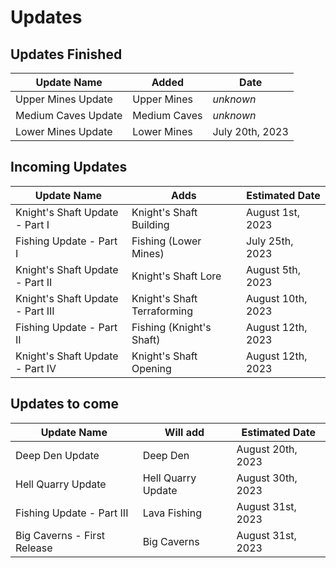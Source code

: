 # Updates

## Updates Finished

| Update Name | Added | Date |
|-|-|-|
| Upper Mines Update | Upper Mines | *unknown* |
| Medium Caves Update | Medium Caves | *unknown* |
| Lower Mines Update | Lower Mines | July 20th, 2023 |

## Incoming Updates

| Update Name | Adds | Estimated Date |
|-|-|-|
| Knight's Shaft Update - Part I | Knight's Shaft Building | August 1st, 2023 |
| Fishing Update - Part I | Fishing (Lower Mines) | July 25th, 2023 |
| Knight's Shaft Update - Part II | Knight's Shaft Lore | August 5th, 2023 |
| Knight's Shaft Update - Part III | Knight's Shaft Terraforming | August 10th, 2023 |
| Fishing Update - Part II | Fishing (Knight's Shaft) | August 12th, 2023 |
| Knight's Shaft Update - Part IV | Knight's Shaft Opening | August 12th, 2023 |

## Updates to come

| Update Name | Will add | Estimated Date |
|-|-|-|
| Deep Den Update | Deep Den | August 20th, 2023 |
| Hell Quarry Update | Hell Quarry Update | August 30th, 2023 |
| Fishing Update - Part III | Lava Fishing | August 31st, 2023 |
| Big Caverns - First Release | Big Caverns | August 31st, 2023 |
